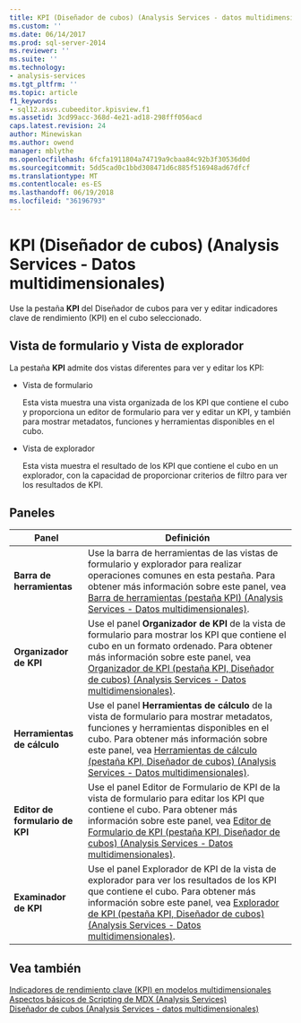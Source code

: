 ```yaml
---
title: KPI (Diseñador de cubos) (Analysis Services - datos multidimensionales) | Documentos de Microsoft
ms.custom: ''
ms.date: 06/14/2017
ms.prod: sql-server-2014
ms.reviewer: ''
ms.suite: ''
ms.technology:
- analysis-services
ms.tgt_pltfrm: ''
ms.topic: article
f1_keywords:
- sql12.asvs.cubeeditor.kpisview.f1
ms.assetid: 3cd99acc-368d-4e21-ad18-298fff056acd
caps.latest.revision: 24
author: Minewiskan
ms.author: owend
manager: mblythe
ms.openlocfilehash: 6fcfa1911804a74719a9cbaa84c92b3f30536d0d
ms.sourcegitcommit: 5dd5cad0c1bbd308471d6c885f516948ad67dfcf
ms.translationtype: MT
ms.contentlocale: es-ES
ms.lasthandoff: 06/19/2018
ms.locfileid: "36196793"
---
```

# <a name="kpis-cube-designer-analysis-services---multidimensional-data"></a>KPI (Diseñador de cubos) (Analysis Services - Datos multidimensionales)
  Use la pestaña **KPI** del Diseñador de cubos para ver y editar indicadores clave de rendimiento (KPI) en el cubo seleccionado.  
  
## <a name="form-view-and-browser-view"></a>Vista de formulario y Vista de explorador  
 La pestaña **KPI** admite dos vistas diferentes para ver y editar los KPI:  
  
-   Vista de formulario  
  
     Esta vista muestra una vista organizada de los KPI que contiene el cubo y proporciona un editor de formulario para ver y editar un KPI, y también para mostrar metadatos, funciones y herramientas disponibles en el cubo.  
  
-   Vista de explorador  
  
     Esta vista muestra el resultado de los KPI que contiene el cubo en un explorador, con la capacidad de proporcionar criterios de filtro para ver los resultados de KPI.  
  
## <a name="panes"></a>Paneles  
  
|Panel|Definición|  
|----------|----------------|  
|**Barra de herramientas**|Use la barra de herramientas de las vistas de formulario y explorador para realizar operaciones comunes en esta pestaña. Para obtener más información sobre este panel, vea [Barra de herramientas &#40;pestaña KPI&#41; &#40;Analysis Services - Datos multidimensionales&#41;](toolbar-kpis-tab-cube-designer-analysis-services-multidimensional-data.md).|  
|**Organizador de KPI**|Use el panel **Organizador de KPI** de la vista de formulario para mostrar los KPI que contiene el cubo en un formato ordenado. Para obtener más información sobre este panel, vea [Organizador de KPI &#40;pestaña KPI, Diseñador de cubos&#41; &#40;Analysis Services - Datos multidimensionales&#41;](kpi-organizer-kpis-tab-cube-designer-analysis-services-multidimensional-data.md).|  
|**Herramientas de cálculo**|Use el panel **Herramientas de cálculo** de la vista de formulario para mostrar metadatos, funciones y herramientas disponibles en el cubo. Para obtener más información sobre este panel, vea [Herramientas de cálculo &#40;pestaña KPI, Diseñador de cubos&#41; &#40;Analysis Services - Datos multidimensionales&#41;](calculation-tools-kpis-cube-designer-analysis-services-multidimensional-data.md).|  
|**Editor de formulario de KPI**|Use el panel Editor de Formulario de KPI de la vista de formulario para editar los KPI que contiene el cubo. Para obtener más información sobre este panel, vea [Editor de Formulario de KPI &#40;pestaña KPI, Diseñador de cubos&#41; &#40;Analysis Services - Datos multidimensionales&#41;](kpi-form-editor-kpis-tab-cube-designer-analysis-services-multidimensional-data.md).|  
|**Examinador de KPI**|Use el panel Explorador de KPI de la vista de explorador para ver los resultados de los KPI que contiene el cubo. Para obtener más información sobre este panel, vea [Explorador de KPI &#40;pestaña KPI, Diseñador de cubos&#41; &#40;Analysis Services - Datos multidimensionales&#41;](kpi-browser-kpis-tab-cube-designer-analysis-services-multidimensional-data.md).|  
  
## <a name="see-also"></a>Vea también  
 [Indicadores de rendimiento clave &#40;KPI&#41; en modelos multidimensionales](multidimensional-models/key-performance-indicators-kpis-in-multidimensional-models.md)   
 [Aspectos básicos de Scripting de MDX &#40;Analysis Services&#41;](multidimensional-models/mdx/mdx-scripting-fundamentals-analysis-services.md)   
 [Diseñador de cubos &#40;Analysis Services - datos multidimensionales&#41;](cube-designer-analysis-services-multidimensional-data.md)  
  
  